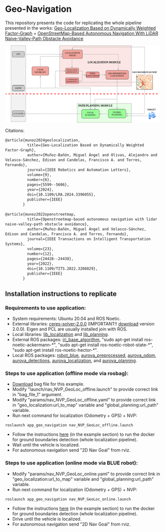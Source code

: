 # Geo-Navigation
This repository presents the code for replicating the whole pipeline presented in the works: [Geo-Localization Based on Dynamically Weighted Factor-Graph](https://aurova-projects.github.io/geo-localization_weighted/) + [OpenStreetMap-Based Autonomous Navigation With LiDAR Naive-Valley-Path Obstacle Avoidance](https://aurova-projects.github.io/osm_path_planning/) 

![pipeline](pipeline_navigation.png)

Citations:
``` 
@article{munoz2024geolocalization,
          title={Geo-Localization Based on Dynamically Weighted Factor-Graph},
          author={Muñoz-Bañón, Miguel Ángel and Olivas, Alejandro and Velasco-Sánchez, Edison and Candelas, Francisco A. and Torres, Fernando},
          journal={IEEE Robotics and Automation Letters},
          volume={9},
          number={6},
          pages={5599--5606},
          year={2024},
          doi={10.1109/LRA.2024.3396055},
          publisher={IEEE}
        }

@article{munoz2022openstreetmap,
          title={Openstreetmap-based autonomous navigation with lidar naive-valley-path obstacle avoidance},
          author={Muñoz-Bañón, Miguel Ángel and Velasco-Sánchez, Edison and Candelas, Francisco A. and Torres, Fernando},
          journal={IEEE Transactions on Intelligent Transportation Systems},
          volume={23},
          number={12},
          pages={24428--24438},
          year={2022},
          doi={10.1109/TITS.2022.3208829},
          publisher={IEEE}
        }
```

## Installation instructions to replicate

### Requirements to use application:

- System requirements: Ubuntu 20.04 and ROS Noetic.
- External libraries: [ceres-solver-2.0.0](http://ceres-solver.org/installation.html) (IMPORTANT!! [download](https://drive.google.com/file/d/1acZtn_jaHfj2BVgwaDnQH2Lz-7022F1-/view?usp=share_link) version 2.0.0). Eigen and PCL are usually installed join with ROS.
- Local libraries: [lib_localization](https://github.com/AUROVA-LAB/lib_localization) and [lib_planning](https://github.com/AUROVA-LAB/lib_planning).
- External ROS packages: [iri_base_algorithm](https://gitlab.iri.upc.edu/labrobotica/ros/iri_core/iri_base_algorithm), "sudo apt-get install ros-noetic-ackermann-\*", "sudo apt-get install ros-noetic-robot-state-\*", "sudo apt-get install ros-noetic-hector-\*".
- Local ROS packages: [robot_blue](https://github.com/AUROVA-LAB/robot_blue), [aurova_preprocessed](https://github.com/AUROVA-LAB/aurova_preprocessed), [aurova_odom](https://github.com/AUROVA-LAB/aurova_odom), [aurova_detections](https://github.com/AUROVA-LAB/aurova_localization), [aurova_localization](https://github.com/AUROVA-LAB/aurova_detections), and [aurova_planning](https://github.com/AUROVA-LAB/aurova_planning).

### Steps to use application (offline mode via rosbag):

- [Download](https://drive.google.com/file/d/1oW7MLIJhvlNtgJsetXNRY-BQxufgPUoJ/view?usp=sharing) bag file for this example.
- Modify "launch/nav_NVP_GeoLoc_offline.launch" to provide correct link in "bag_file_1" argument.
- Modify "params/nav_NVP_GeoLoc_offline.yaml" to provide correct link in "geo_localization:url_to_map" variable and "global_planning:url_path" variable.
- Run next command for localization (Odometry + GPS) + NVP:

```shell
roslaunch app_geo_navigation nav_NVP_GeoLoc_offline.launch
```
- Follow the instructions [here](https://github.com/AUROVA-LAB/aurova_detections/tree/main/yolinov2_ros) (in the example section) to run the docker for ground boundaries detection (whole localization pipeline).
- Wait until the vehicle is localized.
- For autonomous navigation send "2D Nav Goal" from rviz.

### Steps to use application (online mode via BLUE robot):

- Modify "params/nav_NVP_GeoLoc_online.yaml" to provide correct link in "geo_localization:url_to_map" variable and "global_planning:url_path" variable.
- Run next command for localization (Odometry + GPS) + NVP:

```shell
roslaunch app_geo_navigation nav_NVP_GeoLoc_online.launch
```
- Follow the instructions [here](https://github.com/AUROVA-LAB/aurova_detections/tree/main/yolinov2_ros) (in the example section) to run the docker for ground boundaries detection (whole localization pipeline).
- Drive until the vehicle is localized.
- For autonomous navigation send "2D Nav Goal" from rviz.